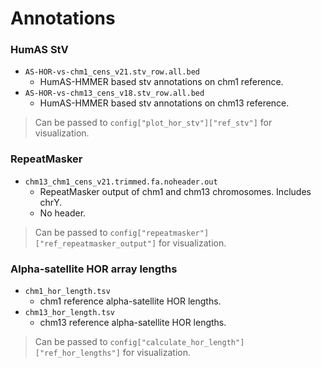 # Annotations

### HumAS StV
* `AS-HOR-vs-chm1_cens_v21.stv_row.all.bed`
    * HumAS-HMMER based stv annotations on chm1 reference.
* `AS-HOR-vs-chm13_cens_v18.stv_row.all.bed`
    * HumAS-HMMER based stv annotations on chm13 reference.

> Can be passed to `config["plot_hor_stv"]["ref_stv"]` for visualization.

### RepeatMasker
* `chm13_chm1_cens_v21.trimmed.fa.noheader.out`
    * RepeatMasker output of chm1 and chm13 chromosomes. Includes chrY.
    * No header.

> Can be passed to `config["repeatmasker"]["ref_repeatmasker_output"]` for visualization.

### Alpha-satellite HOR array lengths
* `chm1_hor_length.tsv`
    * chm1 reference alpha-satellite HOR lengths.
* `chm13_hor_length.tsv`
    * chm13 reference alpha-satellite HOR lengths.

> Can be passed to `config["calculate_hor_length"]["ref_hor_lengths"]` for visualization.
